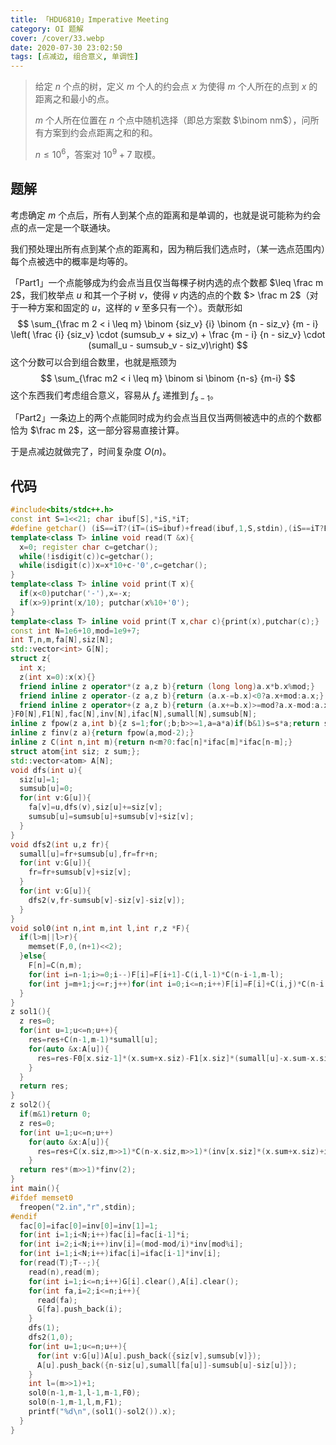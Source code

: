 ```yaml
---
title: 「HDU6810」Imperative Meeting
category: OI 题解
cover: /cover/33.webp
date: 2020-07-30 23:02:50
tags: [点减边, 组合意义, 单调性]
---
```


> 给定 $n$ 个点的树，定义 $m$ 个人的约会点 $x$ 为使得 $m$ 个人所在的点到 $x$ 的距离之和最小的点。
> 
> $m$ 个人所在位置在 $n$ 个点中随机选择（即总方案数 $\binom nm$），问所有方案到约会点距离之和的和。
> 
> $n \leq 10^6$，答案对 $10^9 + 7$ 取模。

<!--more-->

## 题解

考虑确定 $m$ 个点后，所有人到某个点的距离和是单调的，也就是说可能称为约会点的点一定是一个联通块。

我们预处理出所有点到某个点的距离和，因为稍后我们选点时，（某一选点范围内）每个点被选中的概率是均等的。

「Part1」一个点能够成为约会点当且仅当每棵子树内选的点个数都 $\leq \frac m 2$，我们枚举点 $u$ 和其一个子树 $v$，使得 $v$ 内选的点的个数 $> \frac m 2$（对于一种方案和固定的 $u$，这样的 $v$ 至多只有一个）。贡献形如
$$
\sum_{\frac m 2 < i \leq m} \binom {siz_v} {i} \binom {n - siz_v} {m - i} \left( \frac {i} {siz_v} \cdot (sumsub_v + siz_v) + \frac {m - i} {n - siz_v} \cdot (sumall_u - sumsub_v - siz_v)\right)
$$
这个分数可以合到组合数里，也就是瓶颈为
$$
\sum_{\frac m2 < i \leq m} \binom si \binom {n-s} {m-i}
$$
这个东西我们考虑组合意义，容易从 $f_s$ 递推到 $f_{s-1}$。

「Part2」一条边上的两个点能同时成为约会点当且仅当两侧被选中的点的个数都恰为 $\frac m 2$，这一部分容易直接计算。

于是点减边就做完了，时间复杂度 $O(n)$。

## 代码

```cpp
#include<bits/stdc++.h>
const int S=1<<21; char ibuf[S],*iS,*iT;
#define getchar() (iS==iT?(iT=(iS=ibuf)+fread(ibuf,1,S,stdin),(iS==iT?EOF:*iS++)):*iS++)
template<class T> inline void read(T &x){
  x=0; register char c=getchar();
  while(!isdigit(c))c=getchar();
  while(isdigit(c))x=x*10+c-'0',c=getchar();
}
template<class T> inline void print(T x){
  if(x<0)putchar('-'),x=-x;
  if(x>9)print(x/10); putchar(x%10+'0');
}
template<class T> inline void print(T x,char c){print(x),putchar(c);}
const int N=1e6+10,mod=1e9+7;
int T,n,m,fa[N],siz[N];
std::vector<int> G[N];
struct z{
  int x;
  z(int x=0):x(x){}
  friend inline z operator*(z a,z b){return (long long)a.x*b.x%mod;}
  friend inline z operator-(z a,z b){return (a.x-=b.x)<0?a.x+mod:a.x;}
  friend inline z operator+(z a,z b){return (a.x+=b.x)>=mod?a.x-mod:a.x;}
}F0[N],F1[N],fac[N],inv[N],ifac[N],sumall[N],sumsub[N];
inline z fpow(z a,int b){z s=1;for(;b;b>>=1,a=a*a)if(b&1)s=s*a;return s;}
inline z finv(z a){return fpow(a,mod-2);}
inline z C(int n,int m){return n<m?0:fac[n]*ifac[m]*ifac[n-m];}
struct atom{int siz; z sum;};
std::vector<atom> A[N];
void dfs(int u){
  siz[u]=1;
  sumsub[u]=0;
  for(int v:G[u]){
    fa[v]=u,dfs(v),siz[u]+=siz[v];
    sumsub[u]=sumsub[u]+sumsub[v]+siz[v];
  }
}
void dfs2(int u,z fr){
  sumall[u]=fr+sumsub[u],fr=fr+n;
  for(int v:G[u]){
    fr=fr+sumsub[v]+siz[v];
  }
  for(int v:G[u]){
    dfs2(v,fr-sumsub[v]-siz[v]-siz[v]);
  }
}
void sol0(int n,int m,int l,int r,z *F){
  if(l>m||l>r){
    memset(F,0,(n+1)<<2);
  }else{
    F[n]=C(n,m);
    for(int i=n-1;i>=0;i--)F[i]=F[i+1]-C(i,l-1)*C(n-i-1,m-l);
    for(int j=m+1;j<=r;j++)for(int i=0;i<=n;i++)F[i]=F[i]+C(i,j)*C(n-i,m-j);
  }
}
z sol1(){
  z res=0;
  for(int u=1;u<=n;u++){
    res=res+C(n-1,m-1)*sumall[u];
    for(auto &x:A[u]){
      res=res-F0[x.siz-1]*(x.sum+x.siz)-F1[x.siz]*(sumall[u]-x.sum-x.siz);
    }
  }
  return res;
}
z sol2(){
  if(m&1)return 0;
  z res=0;
  for(int u=1;u<=n;u++)
    for(auto &x:A[u]){
      res=res+C(x.siz,m>>1)*C(n-x.siz,m>>1)*(inv[x.siz]*(x.sum+x.siz)+inv[n-x.siz]*(sumall[u]-x.sum-x.siz));
    }
  return res*(m>>1)*finv(2);
}
int main(){
#ifdef memset0
  freopen("2.in","r",stdin);
#endif
  fac[0]=ifac[0]=inv[0]=inv[1]=1;
  for(int i=1;i<N;i++)fac[i]=fac[i-1]*i;
  for(int i=2;i<N;i++)inv[i]=(mod-mod/i)*inv[mod%i];
  for(int i=1;i<N;i++)ifac[i]=ifac[i-1]*inv[i];
  for(read(T);T--;){
    read(n),read(m);
    for(int i=1;i<=n;i++)G[i].clear(),A[i].clear();
    for(int fa,i=2;i<=n;i++){
      read(fa);
      G[fa].push_back(i);
    }
    dfs(1);
    dfs2(1,0);
    for(int u=1;u<=n;u++){
      for(int v:G[u])A[u].push_back({siz[v],sumsub[v]});
      A[u].push_back({n-siz[u],sumall[fa[u]]-sumsub[u]-siz[u]});
    }
    int l=(m>>1)+1;
    sol0(n-1,m-1,l-1,m-1,F0);
    sol0(n-1,m-1,l,m,F1);
    printf("%d\n",(sol1()-sol2()).x);
  }
}
```